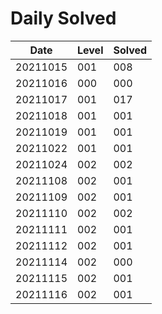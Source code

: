 # Daily Solved

|Date    |Level |Solved|
|--------|------|------|
|20211015|   001|   008|
|20211016|   000|   000|
|20211017|   001|   017|
|20211018|   001|   001|
|20211019|   001|   001|
|20211022|   001|   001|
|20211024|   002|   002|
|20211108|   002|   001|
|20211109|   002|   001|
|20211110|   002|   002|
|20211111|   002|   001|
|20211112|   002|   001|
|20211114|   002|   000|
|20211115|   002|   001|
|20211116|   002|   001|

